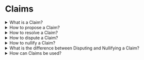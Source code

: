 # Claims

<details>

<summary>What is a Claim?</summary>

<mark style="color:green;">**`oneliner`**</mark>

A claim is a statement that can either be true or false.

<mark style="color:blue;">**`extended`**</mark>

The main posts that users create on Uvio are called claims. Posting claims is called proposing on Uvio. When a user proposes a claim, then they stake a chosen amount of their own reputation with that claim. That staked amount of reputation is punishable in a way that it can be taken away from the user upon misbehaving. In the context of blockchain networks we refer to this particular form of punishment as slashing. If the proposed claim is eventually resolved to be false, then the user loses their staked amount of reputation. If the proposed claim is eventually resolved to be true, then the user gains reputation proportional to the total of the staked amount in agreement, plus some amount of reward.

</details>

<details>

<summary>How to propose a Claim?</summary>

<mark style="color:green;">**`oneliner`**</mark>

A claim may be proposed by staking reputation on a truth statement.

<mark style="color:blue;">**`extended`**</mark>

Just like you create a Cast on [Farcaster](https://www.farcaster.xyz), you create a Claim on Uvio. Creating a claim on Uvio is referred to as proposing a claim. Every claim must fulfil three conditions in order to be valid.

1. Every claim must be a **truth statement** that can be verified eventually. That means it must be possible for Uvio users to reasonably answer any given statement with either **yes** or **no** at some point in the future. So the true outcome of any given statement must be verifiable by independent sources that allow the community to eventually reach a simple majority of decentralized consensus.
2. Every claim must have an **expiration time** when proposing a claim. This deadline provides the point in time at which the community can start resolving that claim. Making time sensitive statements guarantees Uvio to be useful at all. If claims were allowed to not expire at a predefined point in time, then claims could eventually become true by themselves, and would therefore not provide any useful amount of predictability.
3. Every claim must have some amount of **staked reputation** bound to it. The staked reputation must solely come from the user proposing the claim. It should further never be possible to act on behalf of other users or their reputation. For instance, delegating reputation and thus delegating responsibility to other users should never be allowed in order to prevent certain [principal-agent problems](https://en.wikipedia.org/wiki/Principal%E2%80%93agent\_problem).

There are several implications of the three rules above. One notable implication is that the staked reputation can either be gained or lost upon resolution. Choosing the initial amount of staked reputation when proposing a claim may also express a level of conviction that the user is willing to exercise. That level of conviction may become relevant if the proposed claim were to be disputed or nullified. Another important implication here is that claims may be deemed invalid by the community. Anyone may challenge whether a proposed claim is even verifiable or whether its resolved outcome was actually true. On one hand a users staked amount of reputation creates a minimum threshold on a multiple basis that will be required in order to challenge any claims legitimacy. On the other hand a users staked amount of reputation is the maximum amount of reputation that may be slashed upon proven misbehaviour.&#x20;

</details>

<details>

<summary>How to resolve a Claim?</summary>

<mark style="color:green;">**`oneliner`**</mark>

A proposed claim may be resolved by staking reputation and sampling truth.

<mark style="color:blue;">**`extended`**</mark>

Every proposed claim is going through two lifecycle stages when it is being resolved.&#x20;

1. **User opinions** are expressed by staking reputation in agreement or disagreement with the statement of the proposed claim. Anyone having any amount of reputation on the Uvio platform can stake that amount of reputation on any proposed claim in order to **express opinions** about the statements associated with those proposed claims.
2. **True outcomes** are eventually being verified by the community in order to transfer the staked amounts of reputation towards the users that have staked their reputation on the actually true outcome. **Verifying events** independently as they happened in the real world is done by random truth sampling on a "one user one vote" basis.

Once all opinions have been expressed and the proposed claim expired, the proposed claim is being resolved by what we call random truth sampling. A resolving claim is automatically proposed in order to verify the true outcome as it can be verified in the real world.&#x20;

The system selects a random set of users who have expressed their opinions in the proposed claim. Only users who have expressed their opinions by staking reputation are allowed to verify the truth for the initially proposed claim. The random selection aims to find an even amount of users, of which 50% are selected from the agreeing users and 50% are selected from the disagreeing users. The randomly selected users are each given **one vote** to decide whether the majority of staked reputation has been right or wrong. A single honest vote may ensure a truthful outcome amidst a pool of exclusively selfish users.

If no vote can be captured during the random truth sampling, or if the outcome of verifying the truth ends up being tied, then a disputing claim is automatically created in order to challenge the lazy or dishonest actors. Disputing claims do then allow any user on the Uvio platform to stake reputation on the dispute, and a random set of users is subsequently selected from this new group of users, in order to resolve the dispute itself. That very act of challenging user behaviour aims to incentivize users to A) participate and B) participate honestly. If challenged users were eventually found to be lazy or dishonest, then significant amounts of their reputation should be slashed.

If a claim can be resolved by the random truth sampling process, then all honest voters get partially rewarded upon resolution. That particular incentive aims to convince users to verify real world events truthfully, even against their own wrong opinion.

</details>

<details>

<summary>How to dispute a Claim?</summary>

<mark style="color:green;">**`oneliner`**</mark>

A resolved claim may be disputed by proving its actually true outcome.

<mark style="color:blue;">**`extended`**</mark>

A claim may be falsely resolved so that its resolved outcome does not match the true outcome of the real world. In that case a resolved claim may be disputed by providing the actually true outcome as it was generated by the real world. A claim proposed to dispute another claim may be resolved in agreement or disagreement based on its own merits.&#x20;

If the disputing claim is accepted, then all of the reputation of the disputed claim is transferred proportionally to the disputing users. The incentive here for all users is to only act honestly across Uvio, since participating in disputable claims may be punished by losing reputation even after claims have been resolved in agreement.&#x20;

If the disputing claim is rejected, then the claim created to dispute another is simply rendered null and void without having any effect on the disputed claim. In either case the Uvio platform may have received a challenge fee.

</details>

<details>

<summary>How to nullify a Claim?</summary>

<mark style="color:green;">**`oneliner`**</mark>

Any claim may be nullified by proving how it was never verifiable in the first place.

<mark style="color:blue;">**`extended`**</mark>

A claim may be falsely proposed so that its outcome may never be be able to be resolved. In that case a proposed claim may be nullified by providing arguments for how the nullified claim was never verifiable in the first place. A claim proposed to nullify another claim may be resolved in agreement or disagreement based on its own merits.

If the nullifying claim is accepted, then all of the reputation of the nullified claim is transferred proportionally to the nullifying users. The incentive here for all users is to only act honestly across Uvio, since participating in nullifiable claims may be punished by losing reputation even after claims have been resolved in agreement.

If the nullifying claim is rejected, then the claim created to nullify another is simply rendered null and void without having any effect on the nullified claim. In either case the Uvio platform may have received a challenge fee.

</details>

<details>

<summary>What is the difference between Disputing and Nullifying a Claim?</summary>

<mark style="color:green;">**`oneliner`**</mark>

Disputing and Nullifying applies to different lifecycle stages a claim may go through.

<mark style="color:blue;">**`extended`**</mark>

Uvio needs to make sure that claims are valid to begin with. Only valid claims that can be truthfully verified eventually are actually useful to work with. A claim may be disputed after it was resolved. A claim may be nullified at any point across all possible lifecycle stages. Where disputing a claim aims to improve the resolved outcome of said claim, nullifying a claim aims to remove said claim entirely from the system for validity reasons.

</details>

<details>

<summary>How can Claims be used?</summary>

<mark style="color:green;">**`oneliner`**</mark>

Claims can be used to find truth and to make decisions.

<mark style="color:blue;">**`extended`**</mark>

Since Uvio is fundamentally designed to surface competence, the underlying reputation system can be used for various tasks of decision making. Apart from gambling, we can group the relevant use cases here under two main categories.

1. **Truth finding** can be used by the community to figure out what is true now and what might be true in the future. The truth finding aspect of Uvio may help you to understand who you can trust across various problem domains. Contemporary social media dynamics today are as such that anyone can say anything and be rewarded with attention if only they trigger enough people with the most outrageous statements, while there are no means of recourse whatsoever.&#x20;
2. **Decision making** can be used by the community to figure out how to move forward together. The decision making aspect of Uvio may help communities that want to leverage competence in an onchain environment without being constraint by the complicated intricacies of blockchain networks. Voting is an essential part of democracy, and maybe we can make better decisions collectively if we become able to leverage reputation weighted voting for anything that matters to people.

</details>
